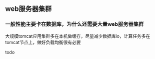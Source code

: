 ## web服务器集群
### 一般性能主要卡在数据库，为什么还需要大量web服务器集群
大规模tomcat应用集群多在本机做缓存，尽量减少数据库io，计算任务多在tomcat节点上，做好负载均衡很有必要

todo